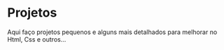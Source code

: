 # Projetos
 Aqui faço projetos pequenos e alguns mais detalhados para melhorar no Html, Css e outros...
